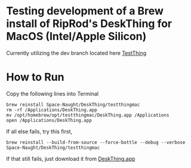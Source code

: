 # Testing development of a Brew install of RipRod's DeskThing for MacOS (Intel/Apple Silicon)

Currently utilizing the dev branch located here [TestThing](https://github.com/ItsRiprod/TestThing)

# How to Run

Copy the following lines into Terminal
```
brew reinstall Space-Naught/DeskThing/testthingmac
rm -rf /Applications/DeskThing.app
mv /opt/homebrew/opt/testthingmac/DeskThing.app /Applications
open /Applications/DeskThing.app
```

If all else fails, try this first,

```
brew reinstall --build-from-source --force-bottle --debug --verbose Space-Naught/DeskThing/testthingmac
```
If that still fails, just download it from [DeskThing.app](https://deskthing.app)
